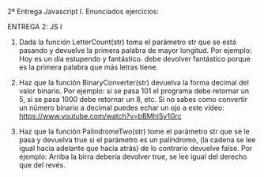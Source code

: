2ª Entrega Javascript I. Enunciados ejercicios:

ENTREGA 2: JS I

1. Dada la función LetterCount(str) toma el parámetro str que se está pasando y devuelve la primera palabra de mayor longitud. Por ejemplo: Hoy es un día estupendo y fantástico. debe devolver fantástico porque es la primera palabra que más letras tiene.

2. Haz que la función BinaryConverter(str) devuelva la forma decimal del valor binario. Por ejemplo: si se pasa 101 el programa debe retornar un 5, si se pasa 1000 debe retornar un 8, etc. Si no sabes como convertir un número binario a decimal puedes echar un ojo a este vídeo: https://www.youtube.com/watch?v=bBMhiSy1Grc

3. Haz que la función PalindromeTwo(str) tome el parámetro str que se le pasa y devuelva true si el parámetro es un palíndromo, (la cadena se lee igual hacia adelante que hacia atrás) de lo contrario devuelve false. Por ejemplo: Arriba la birra debería devolver true, se lee igual del derecho que del revés.



